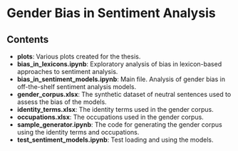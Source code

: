 # Gender Bias in Sentiment Analysis

## Contents
* **plots**: Various plots created for the thesis. 
* **bias_in_lexicons.ipynb**: Exploratory analysis of bias in lexicon-based approaches to sentiment analysis.
* **bias_in_sentiment_models.ipynb**: Main file. Analysis of gender bias in off-the-shelf sentiment analysis models.
* **gender_corpus.xlsx**: The synthetic dataset of neutral sentences used to assess the bias of the models.
* **identity_terms.xlsx**: The identity terms used in the gender corpus.
* **occupations.xlsx**: The occupations used in the gender corpus.
* **sample_generator.ipynb**: The code for generating the gender corpus using the identity terms and occupations.
* **test_sentiment_models.ipynb**: Test loading and using the models.